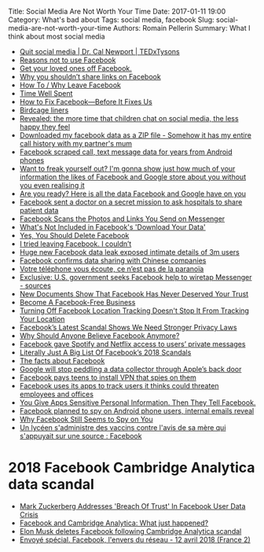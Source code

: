 Title: Social Media Are Not Worth Your Time 
Date: 2017-01-11 19:00
Category: What's bad about
Tags: social media, facebook
Slug: social-media-are-not-worth-your-time
Authors: Romain Pellerin
Summary: What I think about most social media

- [Quit social media | Dr. Cal Newport | TEDxTysons](https://www.youtube.com/watch?v=3E7hkPZ-HTk)
- [Reasons not to use Facebook](https://stallman.org/facebook.html)
- [Get your loved ones off Facebook.](http://www.salimvirani.com/facebook/)
- [Why you shouldn’t share links on Facebook](https://medium.com/@intideceukelaire/why-you-shouldnt-share-links-on-facebook-f317ba4aa58b)
- [How To / Why Leave Facebook](http://nickbriz.com/facebook/)
- [Time Well Spent](http://www.timewellspent.io/)
- [How to Fix Facebook—Before It Fixes Us](https://washingtonmonthly.com/magazine/january-february-march-2018/how-to-fix-facebook-before-it-fixes-us/)
- [Birdcage liners](https://www.joelonsoftware.com/2018/01/12/birdcage-liners/)
- [Revealed: the more time that children chat on social media, the less happy they feel](https://www.theguardian.com/society/2017/apr/09/social-networks--children-chat-feel-less-happy-facebook-instagram-whatsapp)
- [Downloaded my facebook data as a ZIP file - Somehow it has my entire call history with my partner's mum](https://twitter.com/dylanmckaynz/status/976368845635035138)
- [Facebook scraped call, text message data for years from Android phones](https://arstechnica.com/information-technology/2018/03/facebook-scraped-call-text-message-data-for-years-from-android-phones/)
- [Want to freak yourself out? I'm gonna show just how much of your information the likes of Facebook and Google store about you without you even realising it](https://twitter.com/iamdylancurran/status/977559925680467968)
- [Are you ready? Here is all the data Facebook and Google have on you](https://www.theguardian.com/commentisfree/2018/mar/28/all-the-data-facebook-google-has-on-you-privacy)
- [Facebook sent a doctor on a secret mission to ask hospitals to share patient data](https://www.cnbc.com/2018/04/05/facebook-building-8-explored-data-sharing-agreement-with-hospitals.html)
- [Facebook Scans the Photos and Links You Send on Messenger](https://www.bloomberg.com/news/articles/2018-04-04/facebook-scans-what-you-send-to-other-people-on-messenger-app)
- [What's Not Included in Facebook's 'Download Your Data'](https://www.wired.com/story/whats-not-included-in-facebooks-download-your-data/)
- [Yes, You Should Delete Facebook](https://medium.com/s/story/yes-you-should-delete-facebook-heres-why-bc623a3b4625)
- [I tried leaving Facebook. I couldn’t](https://www.theverge.com/2018/4/28/17293056/facebook-deletefacebook-social-network-monopoly)
- [Huge new Facebook data leak exposed intimate details of 3m users](https://www.newscientist.com/article/2168713-huge-new-facebook-data-leak-exposed-intimate-details-of-3m-users/)
- [Facebook confirms data sharing with Chinese companies](https://www.reuters.com/article/us-facebook-privacy-congress/facebook-confirms-data-sharing-with-chinese-companies-idUSKCN1J11TY)
- [Votre téléphone vous écoute, ce n’est pas de la paranoïa](https://www.vice.com/amp/fr/article/wjbzzy/votre-telephone-vous-ecoute-ce-nest-pas-de-la-paranoia)
- [Exclusive: U.S. government seeks Facebook help to wiretap Messenger - sources](https://www.reuters.com/article/us-facebook-encryption-exclusive/u-s-government-seeks-facebook-help-to-wiretap-messenger-sources-idUSKBN1L226D)
- [New Documents Show That Facebook Has Never Deserved Your Trust](https://www.eff.org/deeplinks/2018/12/httpstwittercommontereya)
- [Become A Facebook-Free Business](https://m.signalvnoise.com/become-a-facebook-free-business-5bfefc20c09d)
- [Turning Off Facebook Location Tracking Doesn't Stop It From Tracking Your Location](https://gizmodo.com/turning-off-facebook-location-tracking-doesnt-stop-it-f-1831149148)
- [Facebook’s Latest Scandal Shows We Need Stronger Privacy Laws](https://www.eff.org/deeplinks/2018/12/facebooks-latest-scandal-shows-we-need-stronger-privacy-laws)
- [Why Should Anyone Believe Facebook Anymore?](https://www.wired.com/story/facebook-data-sharing-privacy-investigation/)
- [Facebook gave Spotify and Netflix access to users’ private messages](https://www.theverge.com/platform/amp/2018/12/18/18147616/facebook-user-data-giveaway-nyt-apple-amazon-spotify-netflix)
- [Literally Just A Big List Of Facebook’s 2018 Scandals](https://www.buzzfeednews.com/article/ryanmac/literally-just-a-big-list-of-facebooks-2018-scandals)
- [The facts about Facebook](https://techcrunch.com/2019/01/26/the-facts-about-facebook/)
- [Google will stop peddling a data collector through Apple’s back door](https://techcrunch.com/2019/01/30/googles-also-peddling-a-data-collector-through-apples-back-door/)
- [Facebook pays teens to install VPN that spies on them](https://techcrunch.com/2019/01/29/facebook-project-atlas/)
- [Facebook uses its apps to track users it thinks could threaten employees and offices](https://www.cnbc.com/2019/02/14/facebooks-security-team-tracks-posts-location-for-bolo-threat-list.html)
- [You Give Apps Sensitive Personal Information. Then They Tell Facebook.](https://www.wsj.com/articles/you-give-apps-sensitive-personal-information-then-they-tell-facebook-11550851636)
- [Facebook planned to spy on Android phone users, internal emails reveal](https://www.computerweekly.com/news/252458208/Facebook-planned-to-spy-on-Android-phone-users-internal-emails-reveal)
- [Why Facebook Still Seems to Spy on You](https://www.wsj.com/articles/facebook-ads-will-follow-you-even-when-your-privacy-settings-are-dialed-up-11551362400)
- [Un lycéen s'administre des vaccins contre l'avis de sa mère qui s'appuyait sur une source : Facebook](https://www.developpez.com/actu/250098/Un-lyceen-s-administre-des-vaccins-contre-l-avis-de-sa-mere-qui-s-appuyait-sur-une-source-Facebook-un-cas-qui-n-est-probablement-pas-isole/)

# 2018 Facebook Cambridge Analytica data scandal

- [Mark Zuckerberg Addresses 'Breach Of Trust' In Facebook User Data Crisis](https://www.forbes.com/sites/kathleenchaykowski/2018/03/21/mark-zuckerberg-addresses-breach-of-trust-in-facebook-user-data-crisis/#265ae103e367)
- [Facebook and Cambridge Analytica: What just happened?](https://www.recode.net/2018/3/23/17153368/facebook-cambridge-analytica-mark-zuckerberg-lauren-goode-kara-swisher-kurt-wagner-recode-podcast)
- [Elon Musk deletes Facebook following Cambridge Analytica scandal](https://www.telegraph.co.uk/technology/2018/03/23/elon-musk-deletes-facebook-following-cambridge-analytica-scandal/)
- [Envoyé spécial. Facebook, l'envers du réseau - 12 avril 2018 (France 2)](https://www.youtube.com/watch?v=9kpKDaF3IFw)
